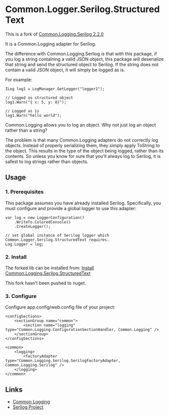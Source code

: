 # Common.Logger.Serilog.StructuredText

This is a fork of [Common.Logging.Serilog 2.2.0](https://github.com/CaptiveAire/Common.Logging.Serilog)

It is a Common.Logging adapter for Serilog.

The difference with Common.Logging.Serilog is that with this package, if you log a string containing a valid JSON object,
this package will deserialize that string and send the structured object to Serilog. If the string does not contain a valid JSON object,
it will simply be logged as is.

For example:

```
ILog log1 = LogManager.GetLogger("logger1");

// Logged as structured object
log1.Warn("{ x: 5, y: 8}");

// Logged as is
log1.Warn("hello world");
```

Common.Logging allows you to log an object. Why not just log an object rather than a string?

The problem is that many Common.Logging adapters do not correctly log objects. Instead of properly serializing them, 
they simply apply ToString to the object. This results in the type of the object being logged, rather than its contents.
So unless you know for sure that you'll always log to Serilog, it is safest to log strings rather than objects.

## Usage

### 1. Prerequisites

This package assumes you have already installed Serilog. Specifically, 
you must configure and provide a global logger to use this adapter:

```
var log = new LoggerConfiguration()
    .WriteTo.ColoredConsole()
    .CreateLogger();

// set global instance of Serilog logger which Common.Logger.Serilog.StructuredText requires.
Log.Logger = log;
```

### 2. Install

The forked lib can be installed from:
[Install Common.Logging.Serilog.StructuredText](https://www.nuget.org/packages/Common.Logging.Serilog.StructuredText/)

This fork hasn't been pushed to nuget.

### 3. Configure

Configure app.config/web.config file of your project:

```
<configSections>
	<sectionGroup name="common">
		<section name="logging" type="Common.Logging.ConfigurationSectionHandler, Common.Logging" />
	</sectionGroup>
</configSections>

<common>
	<logging>
  		<factoryAdapter type="Common.Logging.Serilog.SerilogFactoryAdapter, Common.Logging.Serilog" />
	</logging>
</common>
```

## Links

* [Common Logging](http://netcommon.sourceforge.net/ "Common Infrastructure Libraries for .NET")
* [Serilog Project](http://serilog.net/ "Serilog")